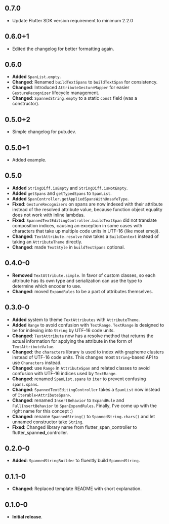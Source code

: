 
## 0.7.0

- Update Flutter SDK version requirement to minimum 2.2.0

## 0.6.0+1

- Edited the changelog for better formatting again.

## 0.6.0

- **Added** `SpanList.empty`.
- **Changed**: Renamed `buildTextSpans` to `buildTextSpan` for consistency.
- **Changed**: Introduced `AttributeGestureMapper` for easier `GestureRecognizer` lifecycle management.
- **Changed**: `SpannedString.empty` to a static `const` field (was a constructor).

## 0.5.0+2

- Simple changelog for pub.dev.

## 0.5.0+1

- Added example.

## 0.5.0

- **Added** `StringDiff.isEmpty` and `StringDiff.isNotEmpty`.
- **Added** `getSpans` and `getTypedSpans` to `SpanList`.
- **Added** `SpanController.getAppliedSpansWithUnsafeType`.
- **Fixed**: `GestureRecognizers` on spans are now indexed with their attribute instead of the resolved attribute value,
  because function object equality does not work with inline lambdas.
- **Fixed**: `SpannedTextEditingController.buildTextSpan` did not translate composition indices, causing an exception in
  some cases with characters that take up multiple code units in UTF-16 (like most emoji).
- **Changed**: `TextAttribute.resolve` now takes a `BuildContext` instead of taking an `AttributeTheme` directly.
- **Changed**: made `TextStyle` in `buildTextSpans` optional.

## 0.4.0-0

- **Removed** `TextAttribute.simple`. In favor of custom classes, so each attribute has its own type and
  serialization can use the type to determine which encoder to use.
- **Changed**: moved `ExpandRules` to be a part of attributes themselves.

## 0.3.0-0

- **Added** system to theme `TextAttributes` with `AttributeTheme`.
- **Added** `Range` to avoid confusion with `TextRange`.
  `TextRange` is designed to be for indexing into `String` by UTF-16 code units.
- **Changed**: `TextAttribute` now has a resolve method that returns the actual information for
  applying the attribute in the form of `TextAttributeValue`.
- **Changed**: the `characters` library is used to index with grapheme clusters instead of UTF-16 code units.
  This changes most `String`-based API to use `Characters` instead.
- **Changed**: use `Range` in `AttributeSpan` and related classes to avoid confusion with UTF-16 indices used by `TextRange`.
- **Changed**: renamed `SpanList.spans` to `iter` to prevent confusing `spans.spans`.
- **Changed**: `SpannedTextEditingController` takes a `SpanList` now instead of `Iterable<AttributeSpan>`.
- **Changed**: renamed `InsertBehavior` to `ExpandRule` and `FullInsertBehavior` to `SpanExpandRules`.
  Finally, I've come up with the right name for this concept :)
- **Changed**: rename `SpannedString()` to `SpannedString.chars()` and let unnamed constructor take `String`.
- **Fixed**: Changed library name from flutter\_span\_controller to flutter\_spann**ed**\_controller.

## 0.2.0-0

- **Added**: `SpannedStringBuilder` to fluently build `SpannedString`.

## 0.1.1-0

- **Changed**: Replaced template README with short explanation.

## 0.1.0-0

- **Initial release**.
